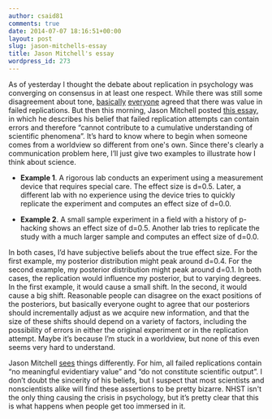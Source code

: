 ```yaml
---
author: csaid81
comments: true
date: 2014-07-07 18:16:51+00:00
layout: post
slug: jason-mitchells-essay
title: Jason Mitchell's essay
wordpress_id: 273
---
```


As of yesterday I thought the debate about replication in psychology was converging on consensus in at least one respect. While there was still some disagreement about tone, [basically](http://www.spspblog.org/simone-schnall-on-her-experience-with-a-registered-replication-project/) [everyone](http://www.talyarkoni.org/blog/2013/03/12/the-truth-is-not-optional-five-bad-reasons-and-one-mediocre-one-for-defending-the-status-quo/) agreed that there was value in failed replications. But then this morning, Jason Mitchell posted [this essay](http://wjh.harvard.edu/~jmitchel/writing/failed_science.htm), in which he describes his belief that failed replication attempts can contain errors and therefore “cannot contribute to a cumulative understanding of scientific phenomena”. It’s hard to know where to begin when someone comes from a worldview so different from one's own. Since there's clearly a communication problem here, I’ll just give two examples to illustrate how I think about science.







  * **Example 1**. A rigorous lab conducts an experiment using a measurement device that requires special care. The effect size is d=0.5. Later, a different lab with no experience using the device tries to quickly replicate the experiment and computes an effect size of d=0.0.


  * **Example 2**. A small sample experiment in a field with a history of p-hacking shows an effect size of d=0.5. Another lab tries to replicate the study with a much larger sample and computes an effect size of d=0.0.




In both cases, I’d have subjective beliefs about the true effect size. For the first example, my posterior distribution might peak around d=0.4. For the second example, my posterior distribution might peak around d=0.1. In both cases, the replication would influence my posterior, but to varying degrees. In the first example, it would cause a small shift. In the second, it would cause a big shift. Reasonable people can disagree on the exact positions of the posteriors, but basically everyone ought to agree that our posteriors should incrementally adjust as we acquire new information, and that the size of these shifts should depend on a variety of factors, including the possibility of errors in either the original experiment or in the replication attempt. Maybe it’s because I’m stuck in a worldview, but none of this even seems very hard to understand. 




Jason Mitchell [sees](http://wjh.harvard.edu/~jmitchel/writing/failed_science.htm) things differently. For him, all failed replications contain “no meaningful evidentiary value” and “do not constitute scientific output”. I don’t doubt the sincerity of his beliefs, but I suspect that most scientists and nonscientists alike will find these assertions to be pretty bizarre. NHST isn't the only thing causing the crisis in psychology, but it’s pretty clear that this is what happens when people get too immersed in it. 
